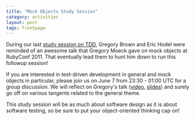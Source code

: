 ```yaml
---
title: "Mock Objects Study Session"
category: activities
layout: post
tags: frontpage
---
```


During our last [study session on
TDD](http://mendicantuniversity.org/updates/2012/05/06/tdd-notes.html), Gregory Brown and Eric
Hodel were reminded of an awesome talk that Gregory Moeck gave on mock objects
at RubyConf 2011. That eventually lead them to hunt him down to run this
followup session!

If you are interested in test-driven development in general and mock objects in
particular, please join us on June 7 from 23:30 - 01:00 UTC for a group
discussion. We will reflect on Gregory's talk
([video](http://www.youtube.com/watch?v=R9FOchgTtLM),
[slides](https://speakerdeck.com/u/gmoeck/p/why-you-dont-get-mock-objects)) and surely go off
on various tangents related to the general theme.

This study session will be as much about software design as it is about software testing, so be sure to put your object-oriented thinking cap on!
